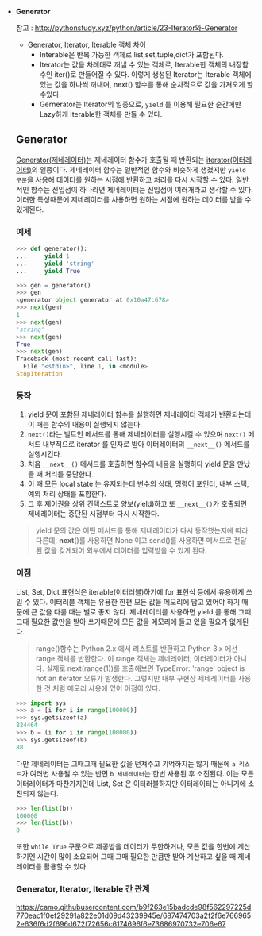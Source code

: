- **Generator**

  참고 : http://pythonstudy.xyz/python/article/23-Iterator와-Generator

  - Generator, Iterator, Iterable 객체 차이
    - Interable은 반복 가능한 객체로 list,set,tuple,dict가 포함된다.
    - Iterator는 값을 차례대로 꺼낼 수 있는 객체로, Iterable한 객체의 내장함수인 iter()로 만들어질 수 있다. 이렇게 생성된 Iterator는 Iterable 객체에 있는 값을 하나씩 꺼내며, next() 함수를 통해 순차적으로 값을 가져오게 할 수있다.
    - Gernerator는 Iterator의 일종으로, `yield` 를 이용해 필요한 순간에만 Lazy하게 Iterable한 객체를 만들 수 있다.

  ## Generator

  [Generator(제네레이터)](https://docs.python.org/3/tutorial/classes.html#generators)는 제네레이터 함수가 호출될 때 반환되는 [iterator(이터레이터)](https://docs.python.org/3/tutorial/classes.html#iterators)의 일종이다. 제네레이터 함수는 일반적인 함수와 비슷하게 생겼지만 `yield 구문`을 사용해 데이터를 원하는 시점에 반환하고 처리를 다시 시작할 수 있다. 일반적인 함수는 진입점이 하나라면 제네레이터는 진입점이 여러개라고 생각할 수 있다. 이러한 특성때문에 제네레이터를 사용하면 원하는 시점에 원하는 데이터를 받을 수 있게된다.

  ### **예제**

  ```python
  >>> def generator():
  ...     yield 1
  ...     yield 'string'
  ...     yield True
  
  >>> gen = generator()
  >>> gen
  <generator object generator at 0x10a47c678>
  >>> next(gen)
  1
  >>> next(gen)
  'string'
  >>> next(gen)
  True
  >>> next(gen)
  Traceback (most recent call last):
    File "<stdin>", line 1, in <module>
  StopIteration
  ```

  ### **동작**

  1. yield 문이 포함된 제네레이터 함수를 실행하면 제네레이터 객체가 반환되는데 이 때는 함수의 내용이 실행되지 않는다.
  2. `next()`라는 빌트인 메서드를 통해 제네레이터를 실행시킬 수 있으며 `next()` 메서드 내부적으로 iterator 를 인자로 받아 이터레이터의 `__next__()` 메서드를 실행시킨다.
  3. 처음 `__next__()` 메서드를 호출하면 함수의 내용을 실행하다 yield 문을 만났을 때 처리를 중단한다.
  4. 이 때 모든 local state 는 유지되는데 변수의 상태, 명령어 포인터, 내부 스택, 예외 처리 상태를 포함한다.
  5. 그 후 제어권을 상위 컨텍스트로 양보(yield)하고 또 `__next__()`가 호출되면 제네레이터는 중단된 시점부터 다시 시작한다.

  > yield 문의 값은 어떤 메서드를 통해 제네레이터가 다시 동작했는지에 따라 다른데, **next**()를 사용하면 None 이고 send()를 사용하면 메서드로 전달 된 값을 갖게되어 외부에서 데이터를 입력받을 수 있게 된다.

  ### **이점**

  List, Set, Dict 표현식은 iterable(이터러블)하기에 for 표현식 등에서 유용하게 쓰일 수 있다. 이터러블 객체는 유용한 한편 모든 값을 메모리에 담고 있어야 하기 때문에 큰 값을 다룰 때는 별로 좋지 않다. 제네레이터를 사용하면 yield 를 통해 그때그때 필요한 값만을 받아 쓰기때문에 모든 값을 메모리에 들고 있을 필요가 없게된다.

  > range()함수는 Python 2.x 에서 리스트를 반환하고 Python 3.x 에선 range 객체를 반환한다. 이 range 객체는 제네레이터, 이터레이터가 아니다. 실제로 next(range(1))를 호출해보면 TypeError: 'range' object is not an iterator 오류가 발생한다. 그렇지만 내부 구현상 제네레이터를 사용한 것 처럼 메모리 사용에 있어 이점이 있다.

  ```python
  >>> import sys
  >>> a = [i for i in range(100000)]
  >>> sys.getsizeof(a)
  824464
  >>> b = (i for i in range(100000))
  >>> sys.getsizeof(b)
  88
  ```

  다만 제네레이터는 그때그때 필요한 값을 던져주고 기억하지는 않기 때문에 `a 리스트`가 여러번 사용될 수 있는 반면 `b 제네레이터`는 한번 사용된 후 소진된다. 이는 모든 이터레이터가 마찬가지인데 List, Set 은 이터러블하지만 이터레이터는 아니기에 소진되지 않는다.

  ```python
  >>> len(list(b))
  100000
  >>> len(list(b))
  0
  ```

  또한 `while True` 구문으로 제공받을 데이터가 무한하거나, 모든 값을 한번에 계산하기엔 시간이 많이 소요되어 그때 그때 필요한 만큼만 받아 계산하고 싶을 때 제네레이터를 활용할 수 있다.

  ### **Generator, Iterator, Iterable 간 관계**

  https://camo.githubusercontent.com/b9f263e15badcde98f562297225d770eac1f0ef29291a822e01d09d43239945e/687474703a2f2f6e7669652e636f6d2f696d672f72656c6174696f6e73686970732e706e67
